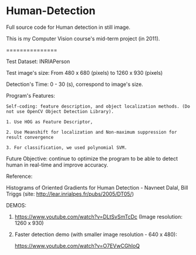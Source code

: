 Human-Detection
===============

Full source code for Human detection in still image.

This is my Computer Vision course's mid-term project (in 2011).

===============

Test Dataset: INRIAPerson

Test image's size: From 480 x 680 (pixels)  to   1260 x 930 (pixels)

Detection's Time:    0 - 30 (s), correspond to image's size.

Program's Features:

    Self-coding: feature description, and object localization methods. (Do not use OpenCV Object Detection Library).
    
    1. Use HOG as Feature Descriptor, 
    
    2. Use Meanshift for localization and Non-maximum suppression for result convergence
    
    3. For classification, we used polynomial SVM.

Future Objective: continue to optimize the program to be able to detect human in real-time and improve accuracy.


Reference: 

Histograms of Oriented Gradients for Human Detection - Navneet Dalal, Bill Triggs (site: http://lear.inrialpes.fr/pubs/2005/DT05/)


DEMOS:
1. https://www.youtube.com/watch?v=DLtSvSmTcDc (Image resolution: 1260 x 930)

2. Faster detection demo (with smaller image resolution - 640 x 480): 

    https://www.youtube.com/watch?v=O7EVwCGhIoQ
